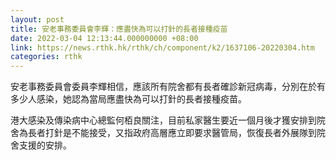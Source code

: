 ```yaml
---
layout: post
title: 安老事務委員會李輝：應盡快為可以打針的長者接種疫苗
date: 2022-03-04 12:13:44.000000000 +08:00
link: https://news.rthk.hk/rthk/ch/component/k2/1637106-20220304.htm
categories: rthk
---
```


安老事務委員會委員李輝相信，應該所有院舍都有長者確診新冠病毒，分別在於有多少人感染，她認為當局應盡快為可以打針的長者接種疫苗。

港大感染及傳染病中心總監何栢良關注，目前私家醫生要近一個月後才獲安排到院舍為長者打針是不能接受，又指政府高層應立即要求醫管局，恢復長者外展隊到院舍支援的安排。
